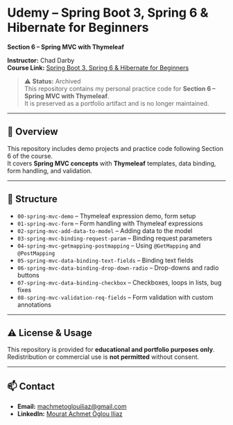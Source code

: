 # Udemy – Spring Boot 3, Spring 6 & Hibernate for Beginners  
**Section 6 – Spring MVC with Thymeleaf**

**Instructor:** Chad Darby  
**Course Link:** [Spring Boot 3, Spring 6 & Hibernate for Beginners](https://www.udemy.com/course/spring-hibernate-tutorial/)

> ⚠️ **Status:** Archived  
> This repository contains my personal practice code for **Section 6 – Spring MVC with Thymeleaf**.  
> It is preserved as a portfolio artifact and is no longer maintained.

---

## 📌 Overview

This repository includes demo projects and practice code following Section 6 of the course.  
It covers **Spring MVC concepts** with **Thymeleaf** templates, data binding, form handling, and validation.

---

## 📂 Structure

- `00-spring-mvc-demo` – Thymeleaf expression demo, form setup
- `01-spring-mvc-form` – Form handling with Thymeleaf expressions
- `02-spring-mvc-add-data-to-model` – Adding data to the model
- `03-spring-mvc-binding-request-param` – Binding request parameters
- `04-spring-mvc-getmapping-postmapping` – Using `@GetMapping` and `@PostMapping`
- `05-spring-mvc-data-binding-text-fields` – Binding text fields
- `06-spring-mvc-data-binding-drop-down-radio` – Drop-downs and radio buttons
- `07-spring-mvc-data-binding-checkbox` – Checkboxes, loops in lists, bug fixes
- `08-spring-mvc-validation-req-fields` – Form validation with custom annotations

---

## ⚠ License & Usage

This repository is provided for **educational and portfolio purposes only**.  
Redistribution or commercial use is **not permitted** without consent.

---

## 📫 Contact

- **Email:** machmetoglouiliaz@gmail.com  
- **LinkedIn:** [Mourat Achmet Oglou Iliaz](https://www.linkedin.com/in/maoi)
